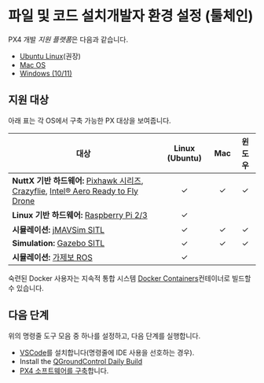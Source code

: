 # 파일 및 코드 설치개발자 환경 설정 (툴체인)

PX4 개발 *지원 플랫폼*은 다음과 같습니다.
- [Ubuntu Linux](../dev_setup/dev_env_linux_ubuntu.md)(권장)
- [Mac OS](../dev_setup/dev_env_mac.md)
- [Windows (10/11)](../dev_setup/dev_env_windows_wsl.md)


## 지원 대상

아래 표는 각 OS에서 구축 가능한 PX 대상을 보여줍니다.

| 대상                                                                                                                                                                                              | Linux (Ubuntu) |   Mac   |   윈도우   |
| ----------------------------------------------------------------------------------------------------------------------------------------------------------------------------------------------- |:--------------:|:-------:|:-------:|
| **NuttX 기반 하드웨어:** [Pixhawk 시리즈](../flight_controller/pixhawk_series.md), [Crazyflie](../complete_vehicles/crazyflie2.md), [Intel® Aero Ready to Fly Drone](../complete_vehicles/intel_aero.md) |    &check;     | &check; | &check; |
| **Linux 기반 하드웨어:** [Raspberry Pi 2/3](../flight_controller/raspberry_pi_navio2.md)                                                                                                              |    &check;     |         |         |
| **시뮬레이션:** [jMAVSim SITL](../simulation/jmavsim.md)                                                                                                                                             |    &check;     | &check; | &check; |
| **Simulation:** [Gazebo SITL](../sim_gazebo_classic/README.md)                                                                                                                                  |    &check;     | &check; | &check; |
| **시뮬레이션:** [가제보 ROS](../simulation/ros_interface.md)                                                                                                                                            |    &check;     |         |         |

숙련된 Docker 사용자는 지속적 통합 시스템 [Docker Containers](../test_and_ci/docker.md)컨테이너로 빌드할 수 있습니다.

## 다음 단계

위의 명령줄 도구 모음 중 하나를 설정하고, 다음 단계를 실행합니다.
- [VSCode](../dev_setup/vscode.md)를 설치합니다(명령줄에 IDE 사용을 선호하는 경우).
- Install the [QGroundControl Daily Build](https://docs.qgroundcontrol.com/master/en/releases/daily_builds.html)
- [PX4 소프트웨어를 구축](../dev_setup/building_px4.md)합니다.
